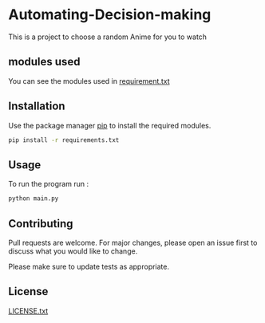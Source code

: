 # Automating-Decision-making

This is a project to choose a random Anime for you to watch
## modules used 

You can see the modules used in [requirement.txt](https://github.com/Enderboy2/Automating-Decision-making/blob/main/requirements.txt)

## Installation

Use the package manager [pip](https://pip.pypa.io/en/stable/) to install the required modules.

```bash
pip install -r requirements.txt
```
## Usage

To run the program run : 
```bash
python main.py
```

## Contributing

Pull requests are welcome. For major changes, please open an issue first
to discuss what you would like to change.

Please make sure to update tests as appropriate.

## License

[LICENSE.txt](https://github.com/Enderboy2/Automating-Decision-making/blob/main/LICENSE)
